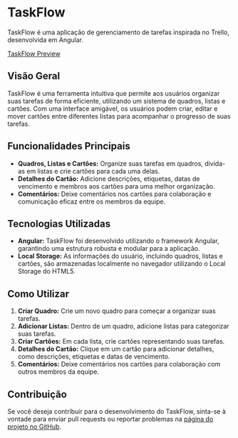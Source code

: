 # TaskFlow

TaskFlow é uma aplicação de gerenciamento de tarefas inspirada no Trello, desenvolvida em Angular.

[TaskFlow Preview](https://github.com/renatog17/task-flow-front/assets/54106116/0a37cc03-4a42-4eb5-89d1-84212f9d8e92)

## Visão Geral

TaskFlow é uma ferramenta intuitiva que permite aos usuários organizar suas tarefas de forma eficiente, utilizando um sistema de quadros, listas e cartões. Com uma interface amigável, os usuários podem criar, editar e mover cartões entre diferentes listas para acompanhar o progresso de suas tarefas.

## Funcionalidades Principais

- **Quadros, Listas e Cartões:** Organize suas tarefas em quadros, divida-as em listas e crie cartões para cada uma delas.
- **Detalhes do Cartão:** Adicione descrições, etiquetas, datas de vencimento e membros aos cartões para uma melhor organização.
- **Comentários:** Deixe comentários nos cartões para colaboração e comunicação eficaz entre os membros da equipe.

## Tecnologias Utilizadas

- **Angular:** TaskFlow foi desenvolvido utilizando o framework Angular, garantindo uma estrutura robusta e modular para a aplicação.
- **Local Storage:** As informações do usuário, incluindo quadros, listas e cartões, são armazenadas localmente no navegador utilizando o Local Storage do HTML5.

## Como Utilizar

1. **Criar Quadro:** Crie um novo quadro para começar a organizar suas tarefas.
2. **Adicionar Listas:** Dentro de um quadro, adicione listas para categorizar suas tarefas.
3. **Criar Cartões:** Em cada lista, crie cartões representando suas tarefas.
4. **Detalhes do Cartão:** Clique em um cartão para adicionar detalhes, como descrições, etiquetas e datas de vencimento.
5. **Comentários:** Deixe comentários nos cartões para colaboração com outros membros da equipe.

## Contribuição

Se você deseja contribuir para o desenvolvimento do TaskFlow, sinta-se à vontade para enviar pull requests ou reportar problemas na [página do projeto no GitHub](link_para_repositório).
